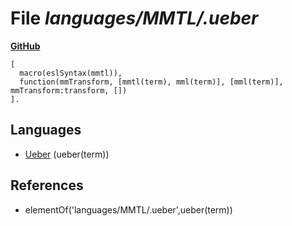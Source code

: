 # File _languages/MMTL/.ueber_
**[GitHub](https://github.com/softlang/yas/blob/master/languages/MMTL/.ueber)**
```
[
  macro(eslSyntax(mmtl)),
  function(mmTransform, [mmtl(term), mml(term)], [mml(term)], mmTransform:transform, [])
].
```

## Languages
* [Ueber](../languages/Ueber.md) (ueber(term))

## References
* elementOf('languages/MMTL/.ueber',ueber(term))
